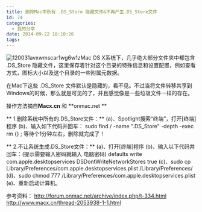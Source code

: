 ```yaml
---
title: 删除Mac中所有 .DS_Store 隐藏文件&不再产生.DS_Store文件
id: 74
categories:
  - 我的分享
date: 2014-09-22 18:10:26
tags:
---
```


![120031avxwmscar1wg6w1z](https://i.loli.net/2017/08/01/5980839a7e05a.png)Mac OS X系统下，几乎绝大部分文件夹中都包含 .DS_Store 隐藏文件，这里保存着针对这个目录的特殊信息和设置配置，例如查看方式，图标大小以及这个目录的一些附属元数据。

在Mac下这些 .DS_Store 文件默认是隐藏的，看不见。不过当将文件转移共享到Windows的时候，那么就是可见的了，并且感觉像是一些垃圾文件一样的存在。

操作方法摘自**Macx.cn** 和 **onmac.net **

**
1.删除系统中所有的.DS_Store文件：**
(a)、Spotlight搜索“终端”，打开[终端]程序
(b)、输入如下代码并回车：
sudo find / -name ".DS_Store" -depth -exec rm {} \;
等待个1分钟左右，删除就完成了！

**
2.不让系统生成.DS_Store文件：**
(a)、打开[终端]程序
(b)、输入以下代码并回车：(提示需要输入密码就输入 电脑密码)
defaults write com.apple.desktopservices DSDontWriteNetworkStores true
(c)、sudo cp Library/Preferences/com.apple.desktopservices.plist /Library/Preferences/
(d)、sudo chmod 777 /Library/Preferences/com.apple.desktopservices.plist
(e)、重新启动计算机。

参考资料：
http://forum.onmac.net/archive/index.php/t-334.html
http://www.macx.cn/thread-2053938-1-1.html